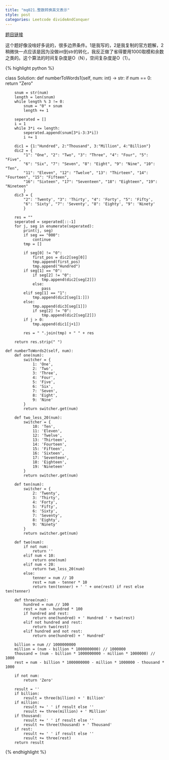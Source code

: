 ```yaml
---
title: "mq021.整数转换英文表示"
style: post
categories: Leetcode divideAndConquer
---
```


[题目链接](https://leetcode-cn.com/problems/integer-to-english-words/)

这个题好像没啥好多说的，很多边界条件。1是我写的，2是我复制的官方题解，2稍微快一点应该是因为没做int到str的转化，我反正做了省得要用1000取模和余数之类的。这个算法的时间复杂度是O（N），空间复杂度是O（1）。

{% highlight python %}

class Solution:
    def numberToWords1(self, num: int) -> str:
        if num == 0:
            return "Zero"
        
        snum = str(num)
        length = len(snum)
        while length % 3 != 0:
            snum = "0" + snum
            length += 1

        seperated = []
        i = 1
        while 3*i <= length:
            seperated.append(snum[3*i-3:3*i])
            i += 1

        dic1 = {1:"Hundred", 2:"Thousand", 3:"Million", 4:"Billion"}
        dic2 = {
            "1": "One", "2": "Two", "3": "Three", "4": "Four", "5": "Five",
            "6": "Six", "7": "Seven", "8": "Eight", "9": "Nine", "10": "Ten",
            "11": "Eleven", "12": "Twelve", "13": "Thirteen", "14": "Fourteen", "15": "Fifteen",
            "16": "Sixteen", "17": "Seventeen", "18": "Eighteen", "19": "Nineteen"
            }
        dic3 = {
            "2": 'Twenty', "3": 'Thirty', "4": 'Forty', "5": 'Fifty',
            "6": 'Sixty', "7": 'Seventy', "8": 'Eighty', "9": 'Ninety'
            }
        
        res = ""
        seperated = seperated[::-1]
        for j, seg in enumerate(seperated):
            print(j, seg)
            if seg == "000":
                continue
            tmp = []
            
            if seg[0] != "0":
                first_pos = dic2[seg[0]]
                tmp.append(first_pos)
                tmp.append("Hundred")
            if seg[1] == "0":
                if seg[2] != "0":
                    tmp.append(dic2[seg[2]]) 
                else:
                    pass
            elif seg[1] == "1":
                tmp.append(dic2[seg[1:]])
            else:
                tmp.append(dic3[seg[1]])
                if seg[2] != "0":
                    tmp.append(dic2[seg[2]])
            if j > 0:
                tmp.append(dic1[j+1])
            
            res = " ".join(tmp) + " " + res
        
        return res.strip(" ")

    def numberToWords2(self, num):
        def one(num):
            switcher = {
                1: 'One',
                2: 'Two',
                3: 'Three',
                4: 'Four',
                5: 'Five',
                6: 'Six',
                7: 'Seven',
                8: 'Eight',
                9: 'Nine'
            }
            return switcher.get(num)

        def two_less_20(num):
            switcher = {
                10: 'Ten',
                11: 'Eleven',
                12: 'Twelve',
                13: 'Thirteen',
                14: 'Fourteen',
                15: 'Fifteen',
                16: 'Sixteen',
                17: 'Seventeen',
                18: 'Eighteen',
                19: 'Nineteen'
            }
            return switcher.get(num)

        def ten(num):
            switcher = {
                2: 'Twenty',
                3: 'Thirty',
                4: 'Forty',
                5: 'Fifty',
                6: 'Sixty',
                7: 'Seventy',
                8: 'Eighty',
                9: 'Ninety'
            }
            return switcher.get(num)

        def two(num):
            if not num:
                return ''
            elif num < 10:
                return one(num)
            elif num < 20:
                return two_less_20(num)
            else:
                tenner = num // 10
                rest = num - tenner * 10
                return ten(tenner) + ' ' + one(rest) if rest else ten(tenner)

        def three(num):
            hundred = num // 100
            rest = num - hundred * 100
            if hundred and rest:
                return one(hundred) + ' Hundred ' + two(rest) 
            elif not hundred and rest: 
                return two(rest)
            elif hundred and not rest:
                return one(hundred) + ' Hundred'

        billion = num // 1000000000
        million = (num - billion * 1000000000) // 1000000
        thousand = (num - billion * 1000000000 - million * 1000000) // 1000
        rest = num - billion * 1000000000 - million * 1000000 - thousand * 1000

        if not num:
            return 'Zero'

        result = ''
        if billion:
            result = three(billion) + ' Billion'
        if million:
            result += ' ' if result else ''
            result += three(million) + ' Million'
        if thousand:
            result += ' ' if result else ''
            result += three(thousand) + ' Thousand'
        if rest:
            result += ' ' if result else ''
            result += three(rest)
        return result

{% endhighlight %}

